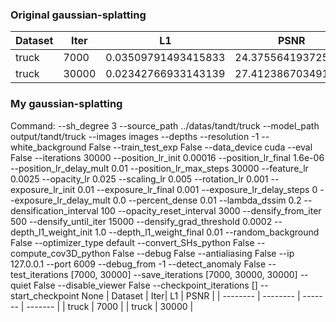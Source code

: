 ### Original gaussian-splatting
| Dataset | Iter| L1 | PSNR |
| -------- | -------- | ------- | ------- |
| truck | 7000 | 0.03509791493415833 | 24.375564193725587|
| truck | 30000 | 0.02342766933143139 | 27.41238670349121 |

### My gaussian-splatting
Command: --sh_degree 3 --source_path ../datas/tandt/truck --model_path output/tandt/truck --images images --depths  --resolution -1 --white_background False --train_test_exp False --data_device cuda --eval False --iterations 30000 --position_lr_init 0.00016 --position_lr_final 1.6e-06 --position_lr_delay_mult 0.01 --position_lr_max_steps 30000 --feature_lr 0.0025 --opacity_lr 0.025 --scaling_lr 0.005 --rotation_lr 0.001 --exposure_lr_init 0.01 --exposure_lr_final 0.001 --exposure_lr_delay_steps 0 --exposure_lr_delay_mult 0.0 --percent_dense 0.01 --lambda_dssim 0.2 --densification_interval 100 --opacity_reset_interval 3000 --densify_from_iter 500 --densify_until_iter 15000 --densify_grad_threshold 0.0002 --depth_l1_weight_init 1.0 --depth_l1_weight_final 0.01 --random_background False --optimizer_type default --convert_SHs_python False --compute_cov3D_python False --debug False --antialiasing False --ip 127.0.0.1 --port 6009 --debug_from -1 --detect_anomaly False --test_iterations [7000, 30000] --save_iterations [7000, 30000, 30000] --quiet False --disable_viewer False --checkpoint_iterations [] --start_checkpoint None
| Dataset | Iter| L1 | PSNR |
| -------- | -------- | ------- | ------- |
| truck | 7000 | 
| truck | 30000 | 